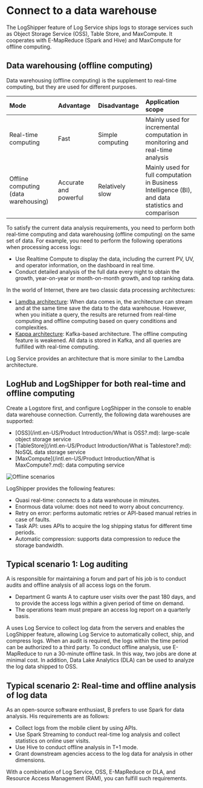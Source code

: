 # Connect to a data warehouse

The LogShipper feature of Log Service ships logs to storage services such as Object Storage Service \(OSS\), Table Store, and MaxCompute. It cooperates with E-MapReduce \(Spark and Hive\) and MaxCompute for offline computing.

## Data warehousing \(offline computing\)

Data warehousing \(offline computing\) is the supplement to real-time computing, but they are used for different purposes.

|Mode|Advantage|Disadvantage|Application scope|
|:---|:--------|:-----------|:----------------|
|Real-time computing|Fast|Simple computing|Mainly used for incremental computation in monitoring and real-time analysis|
|Offline computing \(data warehousing\)|Accurate and powerful|Relatively slow|Mainly used for full computation in Business Intelligence \(BI\), and data statistics and comparison|

To satisfy the current data analysis requirements, you need to perform both real-time computing and data warehousing \(offline computing\) on the same set of data. For example, you need to perform the following operations when processing access logs:

-   Use Realtime Compute to display the data, including the current PV, UV, and operator information, on the dashboard in real time.
-   Conduct detailed analysis of the full data every night to obtain the growth, year-on-year or month-on-month growth, and top ranking data.

In the world of Internet, there are two classic data processing architectures:

-   [Lamdba architecture](http://lambda-architecture.net/): When data comes in, the architecture can stream and at the same time save the data to the data warehouse. However, when you initiate a query, the results are returned from real-time computing and offline computing based on query conditions and complexities.
-   [Kappa architecture](http://milinda.pathirage.org/kappa-architecture.com/): Kafka-based architecture. The offline computing feature is weakened. All data is stored in Kafka, and all queries are fulfilled with real-time computing.

Log Service provides an architecture that is more similar to the Lamdba architecture.

## LogHub and LogShipper for both real-time and offline computing

Create a Logstore first, and configure LogShipper in the console to enable data warehouse connection. Currently, the following data warehouses are supported:

-   [OSS](/intl.en-US/Product Introduction/What is OSS?.md): large-scale object storage service
-   [TableStore](/intl.en-US/Product Introduction/What is Tablestore?.md): NoSQL data storage service
-   [MaxCompute](/intl.en-US/Product Introduction/What is MaxCompute?.md): data computing service

![Offline scenarios](https://static-aliyun-doc.oss-accelerate.aliyuncs.com/assets/img/en-US/4357549951/p32467.png)

LogShipper provides the following features:

-   Quasi real-time: connects to a data warehouse in minutes.
-   Enormous data volume: does not need to worry about concurrency.
-   Retry on error: performs automatic retries or API-based manual retries in case of faults.
-   Task API: uses APIs to acquire the log shipping status for different time periods.
-   Automatic compression: supports data compression to reduce the storage bandwidth.

## Typical scenario 1: Log auditing

A is responsible for maintaining a forum and part of his job is to conduct audits and offline analysis of all access logs on the forum.

-   Department G wants A to capture user visits over the past 180 days, and to provide the access logs within a given period of time on demand.
-   The operations team must prepare an access log report on a quarterly basis.

A uses Log Service to collect log data from the servers and enables the LogShipper feature, allowing Log Service to automatically collect, ship, and compress logs. When an audit is required, the logs within the time period can be authorized to a third party. To conduct offline analysis, use E-MapReduce to run a 30-minute offline task. In this way, two jobs are done at minimal cost. In addition, Data Lake Analytics \(DLA\) can be used to analyze the log data shipped to OSS.

## Typical scenario 2: Real-time and offline analysis of log data

As an open-source software enthusiast, B prefers to use Spark for data analysis. His requirements are as follows:

-   Collect logs from the mobile client by using APIs.
-   Use Spark Streaming to conduct real-time log analysis and collect statistics on online user visits.
-   Use Hive to conduct offline analysis in T+1 mode.
-   Grant downstream agencies access to the log data for analysis in other dimensions.

With a combination of Log Service, OSS, E-MapReduce or DLA, and Resource Access Management \(RAM\), you can fulfill such requirements.


